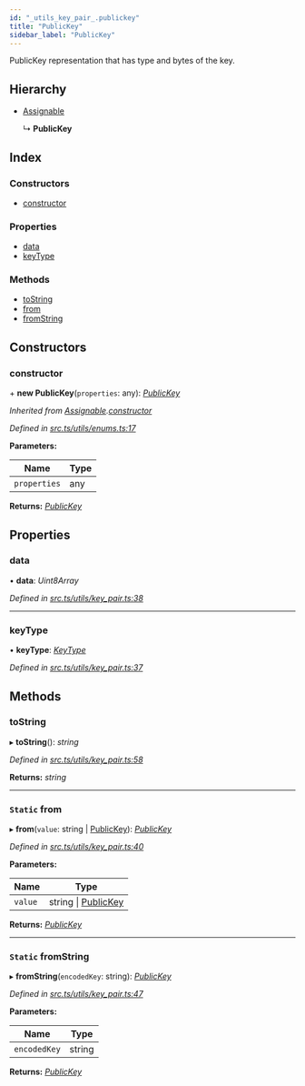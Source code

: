 ```yaml
---
id: "_utils_key_pair_.publickey"
title: "PublicKey"
sidebar_label: "PublicKey"
---
```


PublicKey representation that has type and bytes of the key.

## Hierarchy

* [Assignable](_utils_enums_.assignable.md)

  ↳ **PublicKey**

## Index

### Constructors

* [constructor](_utils_key_pair_.publickey.md#constructor)

### Properties

* [data](_utils_key_pair_.publickey.md#data)
* [keyType](_utils_key_pair_.publickey.md#keytype)

### Methods

* [toString](_utils_key_pair_.publickey.md#tostring)
* [from](_utils_key_pair_.publickey.md#static-from)
* [fromString](_utils_key_pair_.publickey.md#static-fromstring)

## Constructors

###  constructor

\+ **new PublicKey**(`properties`: any): *[PublicKey](_utils_key_pair_.publickey.md)*

*Inherited from [Assignable](_utils_enums_.assignable.md).[constructor](_utils_enums_.assignable.md#constructor)*

*Defined in [src.ts/utils/enums.ts:17](https://github.com/nearprotocol/nearlib/blob/2987fdb/src.ts/utils/enums.ts#L17)*

**Parameters:**

Name | Type |
------ | ------ |
`properties` | any |

**Returns:** *[PublicKey](_utils_key_pair_.publickey.md)*

## Properties

###  data

• **data**: *Uint8Array*

*Defined in [src.ts/utils/key_pair.ts:38](https://github.com/nearprotocol/nearlib/blob/2987fdb/src.ts/utils/key_pair.ts#L38)*

___

###  keyType

• **keyType**: *[KeyType](../enums/_utils_key_pair_.keytype.md)*

*Defined in [src.ts/utils/key_pair.ts:37](https://github.com/nearprotocol/nearlib/blob/2987fdb/src.ts/utils/key_pair.ts#L37)*

## Methods

###  toString

▸ **toString**(): *string*

*Defined in [src.ts/utils/key_pair.ts:58](https://github.com/nearprotocol/nearlib/blob/2987fdb/src.ts/utils/key_pair.ts#L58)*

**Returns:** *string*

___

### `Static` from

▸ **from**(`value`: string | [PublicKey](_utils_key_pair_.publickey.md)): *[PublicKey](_utils_key_pair_.publickey.md)*

*Defined in [src.ts/utils/key_pair.ts:40](https://github.com/nearprotocol/nearlib/blob/2987fdb/src.ts/utils/key_pair.ts#L40)*

**Parameters:**

Name | Type |
------ | ------ |
`value` | string &#124; [PublicKey](_utils_key_pair_.publickey.md) |

**Returns:** *[PublicKey](_utils_key_pair_.publickey.md)*

___

### `Static` fromString

▸ **fromString**(`encodedKey`: string): *[PublicKey](_utils_key_pair_.publickey.md)*

*Defined in [src.ts/utils/key_pair.ts:47](https://github.com/nearprotocol/nearlib/blob/2987fdb/src.ts/utils/key_pair.ts#L47)*

**Parameters:**

Name | Type |
------ | ------ |
`encodedKey` | string |

**Returns:** *[PublicKey](_utils_key_pair_.publickey.md)*
